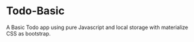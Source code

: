# Todo-Basic

A Basic Todo app using pure Javascript and local storage with materialize CSS as bootstrap.
